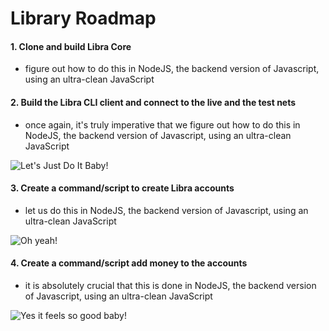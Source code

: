 # Library Roadmap

#### 1. Clone and build Libra Core

* figure out how to do this in NodeJS,
the backend version of Javascript, using an ultra-clean JavaScript


#### 2. Build the Libra CLI client and connect to the live and the test nets

* once again, it's truly imperative that we figure out
how to do this in NodeJS,
the backend version of Javascript, using an ultra-clean JavaScript

![Let's Just Do It Baby!](https://media.giphy.com/media/3owzW1McKO1AO0OPTO/giphy.gif)


#### 3. Create a command/script to create Libra accounts

* let us do this in NodeJS,
the backend version of Javascript, using an ultra-clean JavaScript

![Oh yeah!](https://i.kinja-img.com/gawker-media/image/upload/s--myZxcsX6--/c_scale,dpr_2.0,f_auto,fl_progressive,q_80,w_800/p2qxzxlyotfxnio8pu4i.jpg)


#### 4. Create a command/script add money to the accounts

* it is absolutely crucial that this is done in NodeJS,
the backend version of Javascript, using an ultra-clean JavaScript

![Yes it feels so good baby!](https://thumbs.gfycat.com/EnormousColorfulIbisbill-size_restricted.gif)